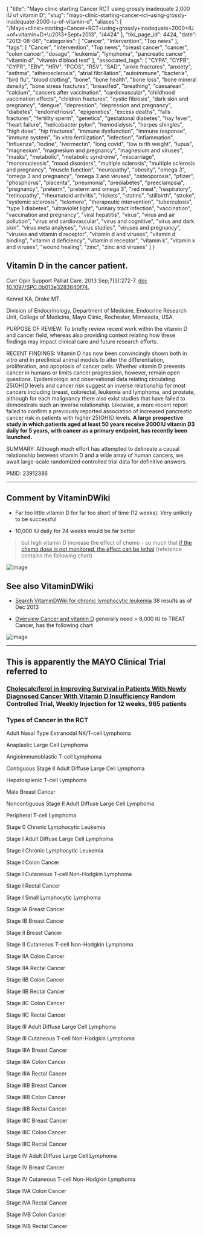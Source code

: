 {
    "title": "Mayo clinic starting Cancer RCT using grossly inadequate 2,000 IU of vitamin D",
    "slug": "mayo-clinic-starting-cancer-rct-using-grossly-inadequate-2000-iu-of-vitamin-d",
    "aliases": [
        "/Mayo+clinic+starting+Cancer+RCT+using+grossly+inadequate+2000+IU+of+vitamin+D+\u2013+Sept+2013",
        "/4424"
    ],
    "tiki_page_id": 4424,
    "date": "2013-08-06",
    "categories": [
        "Cancer",
        "Intervention",
        "Top news"
    ],
    "tags": [
        "Cancer",
        "Intervention",
        "Top news",
        "breast cancer",
        "cancer",
        "colon cancer",
        "dosage",
        "leukemia",
        "lymphoma",
        "pancreatic cancer",
        "vitamin d",
        "vitamin d blood test"
    ],
    "associated_tags": [
        "CYPA",
        "CYPB",
        "CYPR",
        "EBV",
        "HRV",
        "PCOS",
        "RSV",
        "SAD",
        "ankle fractures",
        "anxiety",
        "asthma",
        "atherosclerosis",
        "atrial fibrillation",
        "autoimmune",
        "bacteria",
        "bird flu",
        "blood clotting",
        "bone",
        "bone health",
        "bone loss",
        "bone mineral density",
        "bone stress fractures",
        "breastfed",
        "breathing",
        "caesarean",
        "calcium",
        "cancers after vaccination",
        "cardiovascular",
        "childhood vaccination effects",
        "children fractures",
        "cystic fibrosis",
        "dark skin and pregnancy",
        "dengue",
        "depression",
        "depression and pregnancy",
        "diabetes",
        "endometriosis",
        "epigenetics",
        "excess deaths",
        "falls fractures",
        "fertility sperm",
        "genetics",
        "gestational diabetes",
        "hay fever",
        "heart failure",
        "helicobacter pylori",
        "hemodialysis",
        "herpes shingles",
        "high dose",
        "hip fractures",
        "immune dysfunction",
        "immune response",
        "immune system",
        "in vitro fertilization",
        "infection",
        "inflammation",
        "influenza",
        "iodine",
        "ivermectin",
        "long covid",
        "low birth weight",
        "lupus",
        "magnesium",
        "magnesium and pregnancy",
        "magnesium and viruses",
        "masks",
        "metabolic",
        "metabolic syndrome",
        "miscarriage",
        "mononucleosis",
        "mood disorders",
        "multiple sclerosis",
        "multiple sclerosis and pregnancy",
        "muscle function",
        "neuropathy",
        "obesity",
        "omega 3",
        "omega 3 and pregnancy",
        "omega 3 and viruses",
        "osteoporosis",
        "pfizer",
        "phosphorus",
        "placenta",
        "pneumonia",
        "prediabetes",
        "preeclampsia",
        "pregnancy",
        "preterm",
        "preterm and omega 3",
        "red meat",
        "respiratory",
        "retinopathy",
        "rheumatoid arthritis",
        "rickets",
        "statins",
        "stillbirth",
        "stroke",
        "systemic sclerosis",
        "telomere",
        "therapeutic intervention",
        "tuberculosis",
        "type 1 diabetes",
        "ultraviolet light",
        "urinary tract infection",
        "vaccination",
        "vaccination and pregnancy",
        "viral hepatitis",
        "virus",
        "virus and air pollution",
        "virus and cardiovascular",
        "virus and cognitive",
        "virus and dark skin",
        "virus meta analyses",
        "virus studies",
        "viruses and pregnancy",
        "viruses and vitamin d receptor",
        "vitamin d and viruses",
        "vitamin d binding",
        "vitamin d deficiency",
        "vitamin d receptor",
        "vitamin k",
        "vitamin k and viruses",
        "wound healing",
        "zinc",
        "zinc and viruses"
    ]
}


## Vitamin D in the cancer patient.

Curr Opin Support Palliat Care. 2013 Sep;7(3):272-7. [doi: 10.1097/SPC.0b013e3283640f74.](https://doi.org/10.1097/SPC.0b013e3283640f74.)

Kennel KA, Drake MT.

Division of Endocrinology, Department of Medicine, Endocrine Research Unit, College of Medicine, Mayo Clinic, Rochester, Minnesota, USA.

PURPOSE OF REVIEW: To briefly review recent work within the vitamin D and cancer field, whereas also providing context relating how these findings may impact clinical care and future research efforts.

RECENT FINDINGS: Vitamin D has now been convincingly shown both in vitro and in preclinical animal models to alter the differentiation, proliferation, and apoptosis of cancer cells. Whether vitamin D prevents cancer in humans or limits cancer progression, however, remain open questions. Epidemiologic and observational data relating circulating 25(OH)D levels and cancer risk suggest an inverse relationship for most cancers including breast, colorectal, leukemia and lymphoma, and prostate, although for each malignancy there also exist studies that have failed to demonstrate such an inverse relationship. Likewise, a more recent report failed to confirm a previously reported association of increased pancreatic cancer risk in patients with higher 25(OH)D levels.  **A large prospective study in which patients aged at least 50 years receive 2000 IU vitamin D3 daily for 5 years, with cancer as a primary endpoint, has recently been launched.** 

SUMMARY: Although much effort has attempted to delineate a causal relationship between vitamin D and a wide array of human cancers, we await large-scale randomized controlled trial data for definitive answers.

PMID:     23912386 

---

## Comment by VitaminDWiki

* Far too little vitamin D for far too short of time (12 weeks). Very unlikely to be successful

* 10,000 IU daily for 24 weeks would be far better

> but high vitamin D increase the effect of chemo - so much that [if the chemo dose is not monitored, the effect can be lethal](/tags/if-the-chemo-dose-is-not-monitored-the-effect-can-be-lethal.html) (reference contains the following chart)

<img src="/attachments/d3.mock.jpg" alt="image"> 

## See also VitaminDWiki

* [Search VitaminDWiki for chronic lymphocytic leukemia](https://www.VitaminDWiki.com/Search+Results?hl=en&oe=UTF-8&ie=UTF-8&btnG=Google+Search&googles.x=0&googles.y=0&q=%22chronic+lymphocytic+leukemia+%22&domains=VitaminDWiki.com&sitesearch=VitaminDWiki.com) 38 results as of Dec 2013

* [Overview Cancer and vitamin D](/tags/overview-cancer-and-vitamin-d.html) generally need > 8,000 IU to TREAT Cancer, has the following chart

<img src="/attachments/d3.mock.jpg" alt="image">

---

## This is apparently the MAYO Clinical Trial referred to

### [Cholecalciferol in Improving Survival in Patients With Newly Diagnosed Cancer With Vitamin D Insufficiency](http://clinicaltrials.gov/ct2/show/NCT01787409?term=NCT01787409&rank=1)  **Random Controlled Trial, Weekly Injection for 12 weeks, 965 patients** 

### Types of Cancer in the RCT

Adult Nasal Type Extranodal NK/T-cell Lymphoma

Anaplastic Large Cell Lymphoma

Angioimmunoblastic T-cell Lymphoma

Contiguous Stage II Adult Diffuse Large Cell Lymphoma

Hepatosplenic T-cell Lymphoma

Male Breast Cancer

Noncontiguous Stage II Adult Diffuse Large Cell Lymphoma

Peripheral T-cell Lymphoma

Stage 0 Chronic Lymphocytic Leukemia

Stage I Adult Diffuse Large Cell Lymphoma

Stage I Chronic Lymphocytic Leukemia

Stage I Colon Cancer

Stage I Cutaneous T-cell Non-Hodgkin Lymphoma

Stage I Rectal Cancer

Stage I Small Lymphocytic Lymphoma

Stage IA Breast Cancer

Stage IB Breast Cancer

Stage II Breast Cancer

Stage II Cutaneous T-cell Non-Hodgkin Lymphoma

Stage IIA Colon Cancer

Stage IIA Rectal Cancer

Stage IIB Colon Cancer

Stage IIB Rectal Cancer

Stage IIC Colon Cancer

Stage IIC Rectal Cancer

Stage III Adult Diffuse Large Cell Lymphoma

Stage III Cutaneous T-cell Non-Hodgkin Lymphoma

Stage IIIA Breast Cancer

Stage IIIA Colon Cancer

Stage IIIA Rectal Cancer

Stage IIIB Breast Cancer

Stage IIIB Colon Cancer

Stage IIIB Rectal Cancer

Stage IIIC Breast Cancer

Stage IIIC Colon Cancer

Stage IIIC Rectal Cancer

Stage IV Adult Diffuse Large Cell Lymphoma

Stage IV Breast Cancer

Stage IV Cutaneous T-cell Non-Hodgkin Lymphoma

Stage IVA Colon Cancer

Stage IVA Rectal Cancer

Stage IVB Colon Cancer

Stage IVB Rectal Cancer